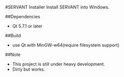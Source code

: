 #SERVANT Installer
Install SERVANT into Windows.  

##Dependencies
* Qt 5.7.1 or later

##Build 
* use Qt with MinGW-w64(require filesystem support)

##Note
* This project is still under heavy development.  
* Dirty but works.